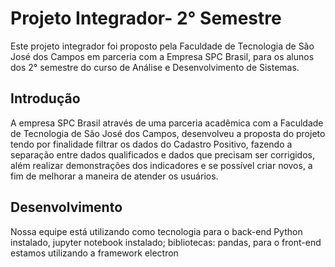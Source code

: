 # Projeto Integrador- 2° Semestre
Este projeto integrador foi proposto pela Faculdade de Tecnologia de São José dos Campos em parceria com a Empresa SPC Brasil, para os alunos dos 2° semestre do curso de Análise e Desenvolvimento de Sistemas.

## **Introdução**

A empresa SPC Brasil através de uma parceria acadêmica com a Faculdade de Tecnologia de São José dos Campos, desenvolveu a proposta do projeto tendo por finalidade filtrar os dados do Cadastro Positivo, fazendo a separação entre dados qualificados e dados que precisam ser corrigidos, além realizar demonstrações dos indicadores e se possível criar novos, a fim de melhorar a maneira de atender os usuários.

## **Desenvolvimento**

Nossa equipe está utilizando como tecnologia para o back-end Python instalado, jupyter notebook instalado; bibliotecas: pandas, para o front-end estamos utilizando a framework electron



